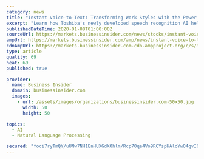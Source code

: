 ```yaml
---
category: news
title: "Instant Voice-to-Text: Transforming Work Styles with the Power of AI"
excerpt: "Learn how Toshiba's newly developed speech recognition AI helps convert speech to text with high accuracy and contribute to increased productivity in the workplace and beyond. To view the Multimedia News Release, please click: https://www.prnasia.com/mnr/toshiba_202001.shtml The technology behind the accuracy in speech recognition In 2015 ..."
publishedDateTime: 2020-01-08T01:00:00Z
sourceUrl: https://markets.businessinsider.com/news/stocks/instant-voice-to-text-transforming-work-styles-with-the-power-of-ai-1028801325
ampUrl: https://markets.businessinsider.com/amp/news/instant-voice-to-text-transforming-work-styles-with-the-power-of-ai-1028801325
cdnAmpUrl: https://markets-businessinsider-com.cdn.ampproject.org/c/s/markets.businessinsider.com/amp/news/instant-voice-to-text-transforming-work-styles-with-the-power-of-ai-1028801325
type: article
quality: 69
heat: 69
published: true

provider:
  name: Business Insider
  domain: businessinsider.com
  images:
    - url: /assets/images/organizations/businessinsider.com-50x50.jpg
      width: 50
      height: 50

topics:
  - AI
  - Natural Language Processing

secured: "foci7ryTmQY/uUNw7NH1EnHUXGdXOhlm/Rcp70qe4Vo9RCYspHAloYw04gvIQHvcR1lIVzkRRe0orTNotgg6uJX71u9SvBVfN0ODKmRYhwPDADJg+NUHqkKZIAU0/aZS/tN/v42dXiGjej1a5Mxhg5q6rhH1GPf3IP1+RA0Il75NXPesHIj68NKy3uEQR9Rzo9G4bfX7yt4zjPxnkmld6O1HQppjTmSSgzgMHbvSynmyQQzzrNP1CyCooi7NTPYe9FJS9bMxYUme4fsZtAAHYA==;6PwWMXcxlKRin2Go3n+AYw=="
---
```


